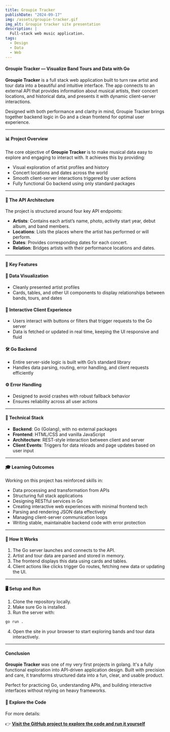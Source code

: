 ```yaml
---
title: Groupie Tracker
publishDate: "2024-09-17"
img: /assets/groupie-tracker.gif
img_alt: Groupie tracker site presentation
description: |
  Full-stack web music application.
tags:
  - Design
  - Data
  - Web
---
```


#### Groupie Tracker — Visualize Band Tours and Data with Go

**Groupie Tracker** is a full stack web application built to turn raw artist and tour data into a beautiful and intuitive interface. The app connects to an external API that provides information about musical artists, their concert locations, and historical data, and presents it with dynamic client-server interactions.

Designed with both performance and clarity in mind, Groupie Tracker brings together backend logic in Go and a clean frontend for optimal user experience.

---

#### 📊 Project Overview

The core objective of **Groupie Tracker** is to make musical data easy to explore and engaging to interact with. It achieves this by providing:

- Visual exploration of artist profiles and history
- Concert locations and dates across the world
- Smooth client-server interactions triggered by user actions
- Fully functional Go backend using only standard packages

---

#### 🔗 The API Architecture

The project is structured around four key API endpoints:

- **Artists**: Contains each artist’s name, photo, activity start year, debut album, and band members.
- **Locations**: Lists the places where the artist has performed or will perform.
- **Dates**: Provides corresponding dates for each concert.
- **Relation**: Bridges artists with their performance locations and dates.

---

#### 🌟 Key Features

#### 🎨 Data Visualization

- Cleanly presented artist profiles
- Cards, tables, and other UI components to display relationships between bands, tours, and dates

#### 💬 Interactive Client Experience

- Users interact with buttons or filters that trigger requests to the Go server
- Data is fetched or updated in real time, keeping the UI responsive and fluid

#### 🛠 Go Backend

- Entire server-side logic is built with Go’s standard library
- Handles data parsing, routing, error handling, and client requests efficiently

#### ⚙️ Error Handling

- Designed to avoid crashes with robust fallback behavior
- Ensures reliability across all user actions

---

#### 🧪 Technical Stack

- **Backend**: Go (Golang), with no external packages
- **Frontend**: HTML/CSS and vanilla JavaScript
- **Architecture**: REST-style interaction between client and server
- **Client Events**: Triggers for data reloads and page updates based on user input

---

#### 🎓 Learning Outcomes

Working on this project has reinforced skills in:

- Data processing and transformation from APIs
- Structuring full stack applications
- Designing RESTful services in Go
- Creating interactive web experiences with minimal frontend tech
- Parsing and rendering JSON data effectively
- Managing client-server communication loops
- Writing stable, maintainable backend code with error protection

---

#### 🚀 How It Works

1. The Go server launches and connects to the API.
2. Artist and tour data are parsed and stored in memory.
3. The frontend displays this data using cards and tables.
4. Client actions like clicks trigger Go routes, fetching new data or updating the UI.

---

#### 🖥 Setup and Run

1. Clone the repository locally.
2. Make sure Go is installed.
3. Run the server with:

```bash
go run .
```

4. Open the site in your browser to start exploring bands and tour data interactively.

---

#### Conclusion

**Groupie Tracker** was one of my very first projects in golang. It's a fully functional exploration into API-driven application design. Built with precision and care, it transforms structured data into a fun, clear, and usable product.

Perfect for practicing Go, understanding APIs, and building interactive interfaces without relying on heavy frameworks.


#### 🔗 Explore the Code

For more details:

👉 **[Visit the GitHub project to explore the code and run it yourself](https://github.com/Kindroky/groupie-tracker)**